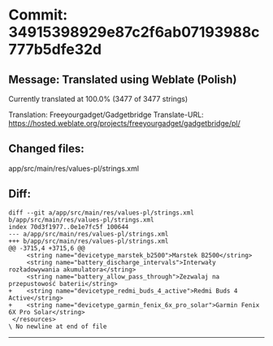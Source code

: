 # Commit: 34915398929e87c2f6ab07193988c777b5dfe32d
## Message: Translated using Weblate (Polish)

Currently translated at 100.0% (3477 of 3477 strings)

Translation: Freeyourgadget/Gadgetbridge
Translate-URL: https://hosted.weblate.org/projects/freeyourgadget/gadgetbridge/pl/
## Changed files:
app/src/main/res/values-pl/strings.xml

## Diff:
```
diff --git a/app/src/main/res/values-pl/strings.xml b/app/src/main/res/values-pl/strings.xml
index 70d3f1977..0e1e7fc5f 100644
--- a/app/src/main/res/values-pl/strings.xml
+++ b/app/src/main/res/values-pl/strings.xml
@@ -3715,4 +3715,6 @@
     <string name="devicetype_marstek_b2500">Marstek B2500</string>
     <string name="battery_discharge_intervals">Interwały rozładowywania akumulatora</string>
     <string name="battery_allow_pass_through">Zezwalaj na przepustowość baterii</string>
+    <string name="devicetype_redmi_buds_4_active">Redmi Buds 4 Active</string>
+    <string name="devicetype_garmin_fenix_6x_pro_solar">Garmin Fenix 6X Pro Solar</string>
 </resources>
\ No newline at end of file
```
-----------------------------------
